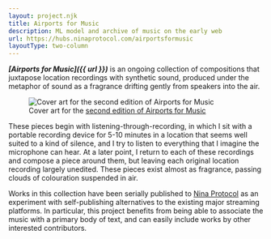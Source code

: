 ```yaml
---
layout: project.njk
title: Airports for Music
description: ML model and archive of music on the early web
url: https://hubs.ninaprotocol.com/airportsformusic
layoutType: two-column
---
```

<!-- ## {{ subtitle }} -->

_**[Airports for Music]({{ url }})**_ is an ongoing collection of compositions that juxtapose location recordings with synthetic sound, produced under the metaphor of sound as a fragrance drifting gently from speakers into the air.

<figure class="figure-medium">
  <img src="https://nina.imgix.net/https%3A%2F%2Fwww.arweave.net%2FrjEf_KNl44Bt_N6l--G03ZoRiqOWFOO-z2XG46b9DPw?ixlib=js-3.8.0&width=1200&fm=webp&s=f21a383c96e8a5efd68abc9af3805a2b" alt="Cover art for the second edition of Airports for Music">
  <figcaption>Cover art for the <a href="https://hubs.ninaprotocol.com/airportsformusic/releases/5Nr5R2ks3ttcFtqRJW7WKygx8NG4v5EUxo3DaErGKPQg" target="_blank">second edition of Airports for Music</a></figcaption>
</figure>

These pieces begin with listening-through-recording, in which I sit with a portable recording device for 5-10 minutes in a location that seems well suited to a kind of silence, and I try to listen to everything that I imagine the microphone can hear. At a later point, I return to each of these recordings and compose a piece around them, but leaving each original location recording largely unedited. These pieces exist almost as fragrance, passing clouds of colouration suspended in air.

Works in this collection have been serially published to [Nina Protocol](https://www.ninaprotocol.com/) as an experiment with self-publishing alternatives to the existing major streaming platforms. In particular, this project benefits from being able to associate the music with a primary body of text, and can easily include works by other interested contributors.

<!-- Similar to distilling a fragrance, I think of this project as exploration  -->

<!-- There's an inherent _lossiness_ to making location recordings, which reduce all the sensory dimensions of immediate physical experience to a two-dimensional recording in time -->



